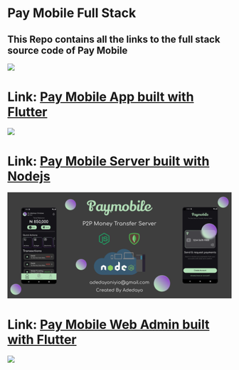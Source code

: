 # Pay Mobile Full Stack
## This Repo contains all the links to the full stack source code of Pay Mobile
<img src="https://raw.githubusercontent.com/adedayoniyi/Pay-Mobile-P2P-Money-Transfer-App/main/assets/images/pay_mobile_full_stack.png"/>

# Link: <a href="https://github.com/adedayoniyi/Pay-Mobile-P2P-Money-Transfer-App"> Pay Mobile App built with Flutter</a>
<img src="https://raw.githubusercontent.com/adedayoniyi/Pay-Mobile-P2P-Money-Transfer-App/main/assets/images/pay_mobile_advert.png"/>

# Link: <a href="https://github.com/adedayoniyi/Pay-Mobile-Server"> Pay Mobile Server built with Nodejs</a>
<img src="https://raw.githubusercontent.com/adedayoniyi/Pay-Mobile-Server/main/assets/pay_mobile_server_advert.png"/>

# Link: <a href="https://github.com/adedayoniyi/Pay-Mobile-Web-Admin"> Pay Mobile Web Admin built with Flutter</a>
<img src="https://raw.githubusercontent.com/adedayoniyi/Pay-Mobile-Web-Admin/master/assets/images/pay_mobile_web_advert.png"/>
